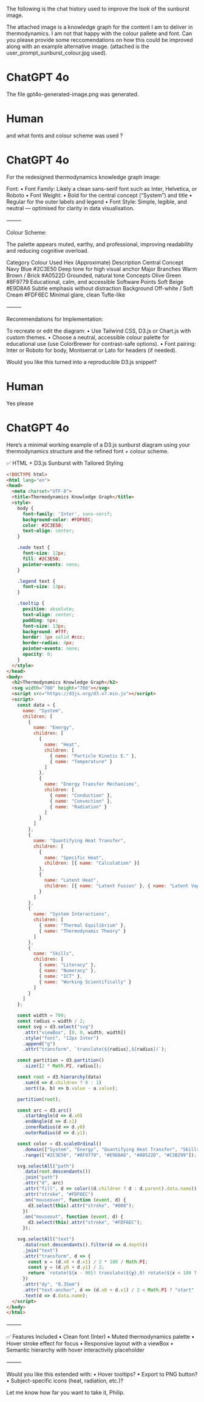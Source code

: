 The following is the chat history used to improve the look of the sunburst image.


The attached image is a knowledge graph for the content I am to deliver in thermodynamics. I am not that happy with the colour pallete and font. Can you please provide some reccomendations on how this could be improved along with an example alternative image.  (attached is the user_prompt_sunburst_colour.jpg used).

# ChatGPT 4o
The file gpt4o-generated-image.png was generated.

# Human
and what fonts and colour scheme was used ?

# ChatGPT 4o
For the redesigned thermodynamics knowledge graph image:

Font:
	•	Font Family: Likely a clean sans-serif font such as Inter, Helvetica, or Roboto
	•	Font Weight:
	•	Bold for the central concept (“System”) and title
	•	Regular for the outer labels and legend
	•	Font Style: Simple, legible, and neutral — optimised for clarity in data visualisation.

⸻

Colour Scheme:

The palette appears muted, earthy, and professional, improving readability and reducing cognitive overload.

Category	Colour Used	Hex (Approximate)	Description
Central Concept	Navy Blue	#2C3E50	Deep tone for high visual anchor
Major Branches	Warm Brown / Brick	#A0522D	Grounded, natural tone
Concepts	Olive Green	#8F9779	Educational, calm, and accessible
Software Points	Soft Beige	#E9D8A6	Subtle emphasis without distraction
Background	Off-white / Soft Cream	#FDF6EC	Minimal glare, clean Tufte-like



⸻

Recommendations for Implementation:

To recreate or edit the diagram:
	•	Use Tailwind CSS, D3.js or Chart.js with custom themes.
	•	Choose a neutral, accessible colour palette for educational use (use ColorBrewer for contrast-safe options).
	•	Font pairing: Inter or Roboto for body, Montserrat or Lato for headers (if needed).

Would you like this turned into a reproducible D3.js snippet?


# Human
Yes please

# ChatGPT 4o

Here’s a minimal working example of a D3.js sunburst diagram using your thermodynamics structure and the refined font + colour scheme.

✅ HTML + D3.js Sunburst with Tailored Styling
```html
<!DOCTYPE html>
<html lang="en">
<head>
  <meta charset="UTF-8">
  <title>Thermodynamics Knowledge Graph</title>
  <style>
    body {
      font-family: 'Inter', sans-serif;
      background-color: #FDF6EC;
      color: #2C3E50;
      text-align: center;
    }

    .node text {
      font-size: 12px;
      fill: #2C3E50;
      pointer-events: none;
    }

    .legend text {
      font-size: 13px;
    }

    .tooltip {
      position: absolute;
      text-align: center;
      padding: 6px;
      font-size: 13px;
      background: #fff;
      border: 1px solid #ccc;
      border-radius: 4px;
      pointer-events: none;
      opacity: 0;
    }
  </style>
</head>
<body>
  <h2>Thermodynamics Knowledge Graph</h2>
  <svg width="700" height="700"></svg>
  <script src="https://d3js.org/d3.v7.min.js"></script>
  <script>
    const data = {
      name: "System",
      children: [
        {
          name: "Energy",
          children: [
            {
              name: "Heat",
              children: [
                { name: "Particle Kinetic E." },
                { name: "Temperature" }
              ]
            },
            {
              name: "Energy Transfer Mechanisms",
              children: [
                { name: "Conduction" },
                { name: "Convection" },
                { name: "Radiation" }
              ]
            }
          ]
        },
        {
          name: "Quantifying Heat Transfer",
          children: [
            {
              name: "Specific Heat",
              children: [{ name: "Calculation" }]
            },
            {
              name: "Latent Heat",
              children: [{ name: "Latent Fusion" }, { name: "Latent Vaporisation" }]
            }
          ]
        },
        {
          name: "System Interactions",
          children: [
            { name: "Thermal Equilibrium" },
            { name: "Thermodynamic Theory" }
          ]
        },
        {
          name: "Skills",
          children: [
            { name: "Literacy" },
            { name: "Numeracy" },
            { name: "ICT" },
            { name: "Working Scientifically" }
          ]
        }
      ]
    };

    const width = 700;
    const radius = width / 2;
    const svg = d3.select("svg")
      .attr("viewBox", [0, 0, width, width])
      .style("font", "12px Inter")
      .append("g")
      .attr("transform", `translate(${radius},${radius})`);

    const partition = d3.partition()
      .size([2 * Math.PI, radius]);

    const root = d3.hierarchy(data)
      .sum(d => d.children ? 0 : 1)
      .sort((a, b) => b.value - a.value);

    partition(root);

    const arc = d3.arc()
      .startAngle(d => d.x0)
      .endAngle(d => d.x1)
      .innerRadius(d => d.y0)
      .outerRadius(d => d.y1);

    const color = d3.scaleOrdinal()
      .domain(["System", "Energy", "Quantifying Heat Transfer", "Skills", "System Interactions"])
      .range(["#2C3E50", "#8F9779", "#E9D8A6", "#A0522D", "#C3B299"]);

    svg.selectAll("path")
      .data(root.descendants())
      .join("path")
      .attr("d", arc)
      .attr("fill", d => color((d.children ? d : d.parent).data.name))
      .attr("stroke", "#FDF6EC")
      .on("mouseover", function (event, d) {
        d3.select(this).attr("stroke", "#000");
      })
      .on("mouseout", function (event, d) {
        d3.select(this).attr("stroke", "#FDF6EC");
      });

    svg.selectAll("text")
      .data(root.descendants().filter(d => d.depth))
      .join("text")
      .attr("transform", d => {
        const x = (d.x0 + d.x1) / 2 * 180 / Math.PI;
        const y = (d.y0 + d.y1) / 2;
        return `rotate(${x - 90}) translate(${y},0) rotate(${x < 180 ? 0 : 180})`;
      })
      .attr("dy", "0.35em")
      .attr("text-anchor", d => (d.x0 + d.x1) / 2 < Math.PI ? "start" : "end")
      .text(d => d.data.name);
  </script>
</body>
</html>
```


⸻

✅ Features Included
	•	Clean font (Inter)
	•	Muted thermodynamics palette
	•	Hover stroke effect for focus
	•	Responsive layout with a viewBox
	•	Semantic hierarchy with hover interactivity placeholder

⸻

Would you like this extended with:
	•	Hover tooltips?
	•	Export to PNG button?
	•	Subject-specific icons (heat, radiation, etc.)?

Let me know how far you want to take it, Philip.
